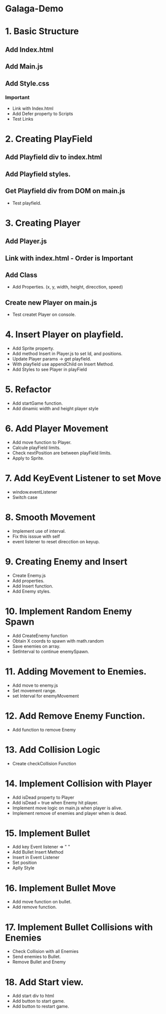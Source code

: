 # Galaga-Demo

# 1. Basic Structure
 ## Add Index.html
 ## Add Main.js
 ## Add Style.css

 ### Important
  - Link with Index.html
  - Add Defer property to Scripts
  - Test Links

# 2. Creating PlayField
 ## Add Playfield div to index.html
 ## Add Playfield styles.
 ## Get Playfield div from DOM on main.js
  - Test playfield.

# 3. Creating Player
 ## Add Player.js
 ## Link with index.html - Order is Important
 ## Add Class
  - Add Properties. (x, y, width, height, direcction, speed)
 ## Create new Player on main.js
  - Test createt Player on console.

# 4. Insert Player on playfield.
  - Add Sprite property.
  - Add method Insert in Player.js to set Id, and positions.
  - Update Player params -> get playfield.
  - With playfield use appendChild on Insert Method.
  - Add Styles to see Player in playField

# 5. Refactor
  - Add startGame function.
  - Add dinamic width and height player style

# 6. Add Player Movement
  - Add move function to Player.
  - Calcule playField limits.
  - Check nextPosition are between playField limits.
  - Apply to Sprite.

# 7. Add KeyEvent Listener to set Move
  - window.eventListener
  - Switch case

# 8. Smooth Movement
  - Implement use of interval.
  - Fix this isssue with self
  - event listener to reset direcction on keyup.

# 9. Creating Enemy and Insert
  - Create Enemy.js
  - Add properties.
  - Add Insert function.
  - Add Enemy styles.

# 10. Implement Random Enemy Spawn
  - Add CreateEnemy function
  - Obtain X coords to spawn with math.random
  - Save enemies on array.
  - SetInterval to continue enemySpawn.

# 11. Adding Movement to Enemies.
  - Add move to enemy.js
  - Set movement range.
  - set Interval for enemyMovement

# 12. Add Remove Enemy Function.
  - Add function to remove Enemy

# 13. Add Collision Logic
  - Create checkCollision Function

# 14. Implement Collision with Player
  - Add isDead property to Player
  - Add isDead = true when Enemy hit player.
  - Implement move logic on main.js when player is alive.
  - Implement remove of enemies and player when is dead.

# 15. Implement Bullet
  - Add key Event listener => " "
  - Add Bullet Insert Method
  - Insert in Event Listener
  - Set position
  - Aplly Style

# 16. Implement Bullet Move
 - Add move function on bullet.
 - Add remove function.

# 17. Implement Bullet Collisions with Enemies
 - Check Collision with all Enemies
 - Send enemies to Bullet.
 - Remove Bullet and Enemy

# 18. Add Start view.
 - Add start div to html
 - Add button to start game.
 - Add button to restart game.
